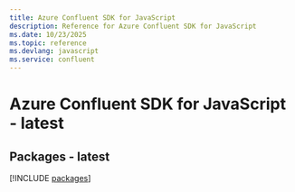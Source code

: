 ```yaml
---
title: Azure Confluent SDK for JavaScript
description: Reference for Azure Confluent SDK for JavaScript
ms.date: 10/23/2025
ms.topic: reference
ms.devlang: javascript
ms.service: confluent
---
```

# Azure Confluent SDK for JavaScript - latest
## Packages - latest
[!INCLUDE [packages](confluent-index.md)]